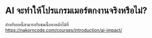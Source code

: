# AI จะทำให้โปรแกรมเมอร์ตกงานจริงหรือไม่?

สำหรับบทนี้สามารถรับชมเนื้อหาหลักได้ที่ https://nakorncode.com/courses/introduction/ai-impact/
